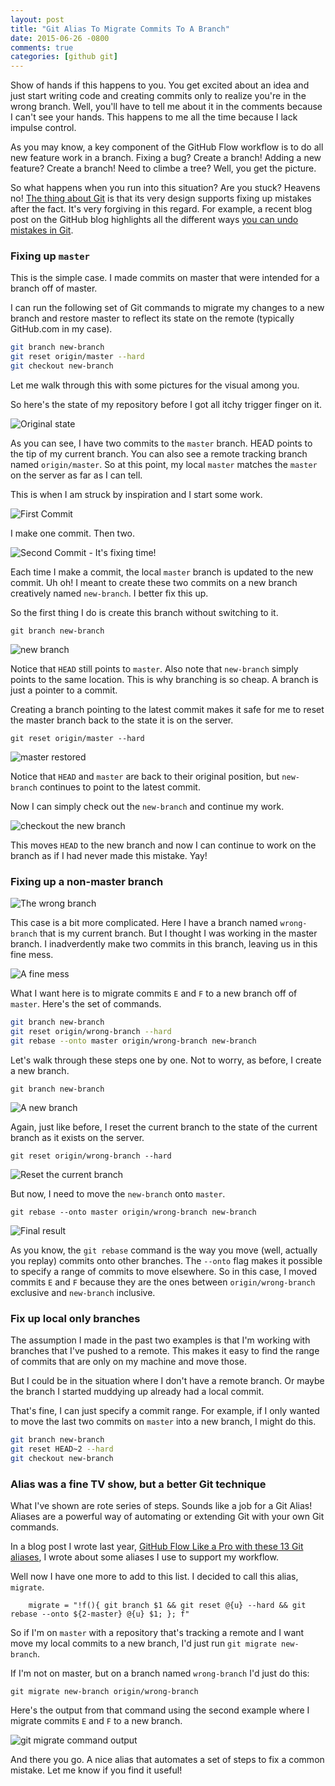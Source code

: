```yaml
---
layout: post
title: "Git Alias To Migrate Commits To A Branch"
date: 2015-06-26 -0800
comments: true
categories: [github git]
---
```


Show of hands if this happens to you. You get excited about an idea and just start writing code and creating commits only to realize you're in the wrong branch. Well, you'll have to tell me about it in the comments because I can't see your hands. This happens to me all the time because I lack impulse control.

As you may know, a key component of the GitHub Flow workflow is to do all new feature work in a branch. Fixing a bug? Create a branch! Adding a new feature? Create a branch! Need to climbe a tree? Well, you get the picture.

So what happens when you run into this situation? Are you stuck? Heavens no! [The thing about Git](http://2ndscale.com/rtomayko/2008/the-thing-about-git) is that its very design supports fixing up mistakes after the fact. It's very forgiving in this regard. For example, a recent blog post on the GitHub blog highlights all the different ways [you can undo mistakes in Git](https://github.com/blog/2019-how-to-undo-almost-anything-with-git).

### Fixing up `master`

This is the simple case. I made commits on master that were intended for a branch off of master.

I can run the following set of Git commands to migrate my changes to a new branch and restore master to reflect its state on the remote (typically GitHub.com in my case).

```bash
git branch new-branch
git reset origin/master --hard
git checkout new-branch
```

Let me walk through this with some pictures for the visual among you.

So here's the state of my repository before I got all itchy trigger finger on it.

![Original state](https://cloud.githubusercontent.com/assets/19977/8369477/2d2b8812-1b6f-11e5-9e68-190f988172af.png)

As you can see, I have two commits to the `master` branch. HEAD points to the tip of my current branch. You can also see a remote tracking branch named `origin/master`. So at this point, my local `master` matches the `master` on the server as far as I can tell.

This is when I am struck by inspiration and I start some work.

![First Commit](https://cloud.githubusercontent.com/assets/19977/8369476/2d2ab536-1b6f-11e5-8971-079be907489a.png)

I make one commit. Then two.

![Second Commit - It's fixing time!](https://cloud.githubusercontent.com/assets/19977/8369478/2d2bd268-1b6f-11e5-893b-abeceefb4650.png)

Each time I make a commit, the local `master` branch is updated to the new commit. Uh oh! I meant to create these two commits on a new branch creatively named `new-branch`. I better fix this up.

So the first thing I do is create this branch without switching to it.

`git branch new-branch`

![new branch](https://cloud.githubusercontent.com/assets/19977/8369479/2d2f10d6-1b6f-11e5-8fe9-0a30c4b4ad27.png)

Notice that `HEAD` still points to `master`. Also note that `new-branch` simply points to the same location. This is why branching is so cheap. A branch is just a pointer to a commit.

Creating a branch pointing to the latest commit makes it safe for me to reset the master branch back to the state it is on the server.

`git reset origin/master --hard`

![master restored](https://cloud.githubusercontent.com/assets/19977/8369481/2d3feabe-1b6f-11e5-91ff-22fc27d0d13b.png)

Notice that `HEAD` and `master` are back to their original position, but `new-branch` continues to point to the latest commit.

Now I can simply check out the `new-branch` and continue my work.

![checkout the new branch](https://cloud.githubusercontent.com/assets/19977/8369480/2d3d416a-1b6f-11e5-94c8-301aa8fbd4d1.png)

This moves `HEAD` to the new branch and now I can continue to work on the branch as if I had never made this mistake. Yay!

### Fixing up a non-master branch

![The wrong branch](https://cloud.githubusercontent.com/assets/19977/8369613/48019364-1b71-11e5-9a28-b748a2802ed7.png)

This case is a bit more complicated. Here I have a branch named `wrong-branch` that is my current branch. But I thought I was working in the master branch. I inadverdently make two commits in this branch, leaving us in this fine mess.

![A fine mess](https://cloud.githubusercontent.com/assets/19977/8369614/4801b83a-1b71-11e5-898a-4c116e83b749.png)

What I want here is to migrate commits `E` and `F` to a new branch off of `master`. Here's the set of commands.

```bash
git branch new-branch
git reset origin/wrong-branch --hard
git rebase --onto master origin/wrong-branch new-branch
```

Let's walk through these steps one by one. Not to worry, as before, I create a new branch.

`git branch new-branch`

![A new branch](https://cloud.githubusercontent.com/assets/19977/8369616/48025ac4-1b71-11e5-9e0f-114e9bbb0001.png)

Again, just like before, I reset the current branch to the state of the current branch as it exists on the server.

`git reset origin/wrong-branch --hard`

![Reset the current branch](https://cloud.githubusercontent.com/assets/19977/8369612/47fe6374-1b71-11e5-92dd-26ddf71d5a7a.png)

But now, I need to move the `new-branch` onto `master`.  

`git rebase --onto master origin/wrong-branch new-branch`

![Final result](https://cloud.githubusercontent.com/assets/19977/8369725/e974c09e-1b72-11e5-8b1d-dc1eeb223502.png)

As you know, the `git rebase` command is the way you move (well, actually you replay) commits onto other branches. The `--onto` flag makes it possible to specify a range of commits to move elsewhere. So in this case, I moved commits `E` and `F` because they are the ones between `origin/wrong-branch` exclusive and `new-branch` inclusive.

### Fix up local only branches

The assumption I made in the past two examples is that I'm working with branches that I've pushed to a remote. This makes it easy to find the range of commits that are only on my machine and move those.

But I could be in the situation where I don't have a remote branch. Or maybe the branch I started muddying up already had a local commit.

That's fine, I can just specify a commit range. For example, if I only wanted to move the last two commits on `master` into a new branch, I might do this.

```bash
git branch new-branch
git reset HEAD~2 --hard
git checkout new-branch
```

### Alias was a fine TV show, but a better Git technique

What I've shown are rote series of steps. Sounds like a job for a Git Alias! Aliases are a powerful way of automating or extending Git with your own Git commands.

In a blog post I wrote last year, [GitHub Flow Like a Pro with these 13 Git aliases](http://haacked.com/archive/2014/07/28/github-flow-aliases/), I wrote about some aliases I use to support my workflow.

Well now I have one more to add to this list. I decided to call this alias, `migrate`.

```
    migrate = "!f(){ git branch $1 && git reset @{u} --hard && git rebase --onto ${2-master} @{u} $1; }; f"
```

So if I'm on `master` with a repository that's tracking a remote and I want move my local commits to a new branch, I'd just run `git migrate new-branch`.

If I'm not on master, but on a branch named `wrong-branch` I'd just do this:

`git migrate new-branch origin/wrong-branch`

Here's the output from that command using the second example where I migrate commits `E` and `F` to a new branch.

![git migrate command output](https://cloud.githubusercontent.com/assets/19977/8381990/681cd2c6-1be4-11e5-96db-56e4cee7306c.png)

And there you go. A nice alias that automates a set of steps to fix a common mistake. Let me know if you find it useful!
